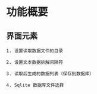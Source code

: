 # 功能概要

## 界面元素
    
    1. 设置读取数据文件的目录
    
    2. 设置文本数据拆解间隔符
    
    3. 读取后生成的数据列表（保存到数据库）
    
    4. Sqlite 数据库文件选择
    
    